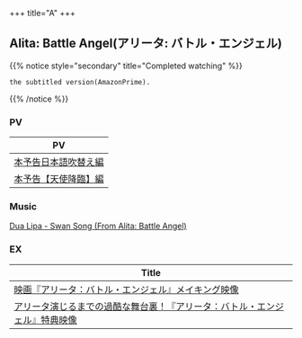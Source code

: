 +++
title="A"
+++

## Alita: Battle Angel(アリータ: バトル・エンジェル)

{{% notice style="secondary" title="Completed watching" %}}
```
the subtitled version(AmazonPrime).
```
{{% /notice %}}

### PV
| PV                                         |
| ------------------------------------------ |
| [本予告日本語吹替え編](https://youtu.be/SJCZrIcsoak) |
| [本予告【天使降臨】編](https://youtu.be/mCxvYpbLL20) |

### Music
[Dua Lipa - Swan Song (From Alita: Battle Angel)](https://www.youtube.com/watch?v=kO8fTk6oKQg)

### EX
|Title|
|-|
|[映画『アリータ：バトル・エンジェル』メイキング映像](https://youtu.be/sHxns_YqVgw)|
|[アリータ演じるまでの過酷な舞台裏！『アリータ：バトル・エンジェル』特典映像](https://youtu.be/VJFyenWlWmI)|
